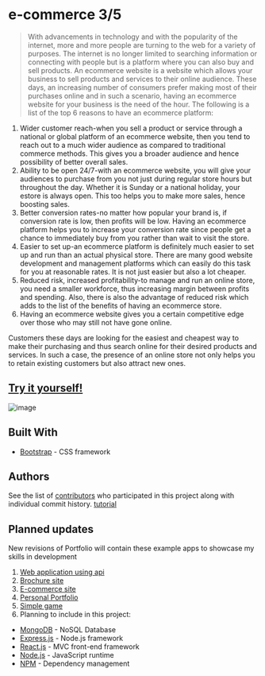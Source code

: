 # e-commerce 3/5

>With advancements in technology and with the popularity of the internet, more and more people are turning to the web for a variety of purposes. The internet is no longer limited to searching information or connecting with people but is a platform where you can also buy and sell products. An ecommerce website is a website which allows your business to sell products and services to their online audience. These days, an increasing number of consumers prefer making most of their purchases online and in such a scenario, having an ecommerce website for your business is the need of the hour. The following is a list of the top 6 reasons to have an ecommerce platform:

1. Wider customer reach-when you sell a product or service through a national or global platform of an ecommerce website, then you tend to reach out to a much wider audience as compared to traditional commerce methods. This gives you a broader audience and hence possibility of better overall sales.
2. Ability to be open 24/7-with an ecommerce website, you will give your audiences to purchase from you not just during regular store hours but throughout the day. Whether it is Sunday or a national holiday, your estore is always open. This too helps you to make more sales, hence boosting sales.
3. Better conversion rates-no matter how popular your brand is, if conversion rate is low, then profits will be low. Having an ecommerce platform helps you to increase your conversion rate since people get a chance to immediately buy from you rather than wait to visit the store.
4. Easier to set up-an ecommerce platform is definitely much easier to set up and run than an actual physical store. There are many good website development and management platforms which can easily do this task for you at reasonable rates. It is not just easier but also a lot cheaper.
5. Reduced risk, increased profitability-to manage and run an online store, you need a smaller workforce, thus increasing margin between profits and spending. Also, there is also the advantage of reduced risk which adds to the list of the benefits of having an ecommerce store.
6. Having an ecommerce website gives you a certain competitive edge over those who may still not have gone online. 

Customers these days are looking for the easiest and cheapest way to make their purchasing and thus search online for their desired products and services. In such a case, the presence of an online store not only helps you to retain existing customers but also attract new ones.

## [Try it yourself!](https://fkarticuno.github.io/e-commerce/) 

![image](https://fkarticuno.github.io/CodingPortfolio/Assets/Images/09.png)

## Built With
* [Bootstrap](https://getbootstrap.com/docs/4.4/getting-started/introduction/) - CSS framework

## Authors

See the list of [contributors](https://github.com/fkarticuno/e-commerce/graphs/contributors) who participated in this project along with individual commit history. 
[tutorial](https://www.youtube.com/embed/36jRXMsIFuA)
## Planned updates

New revisions of Portfolio will contain these example apps to showcase my skills in development
1. [Web application using api](#)
2. [Brochure site](https://github.com/fkarticuno/ChipsRestaurant)
3. [E-commerce site](https://github.com/fkarticuno/e-commerce)
4. [Personal Portfolio](https://github.com/fkarticuno/CodingPortfolio)
5. [Simple game](#)
6. Planning to include in this project:
* [MongoDB](https://www.mongodb.com/) - NoSQL Database
* [Express.js](https://expressjs.com/) - Node.js framework
* [React.js](https://reactjs.org/) - MVC front-end framework 
* [Node.js](https://nodejs.org/en/) - JavaScript runtime
* [NPM](https://www.npmjs.com/) - Dependency management
